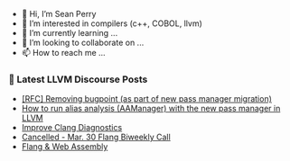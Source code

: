 - 👋 Hi, I’m Sean Perry
- 👀 I’m interested in compilers (c++, COBOL, llvm)
- 🌱 I’m currently learning ...
- 💞️ I’m looking to collaborate on ...
- 📫 How to reach me ...

<!---
s66perry/s66perry is a ✨ special ✨ repository because its `README.md` (this file) appears on your GitHub profile.
You can click the Preview link to take a look at your changes.
--->
### 📕 Latest LLVM Discourse Posts

<!-- DISCOURSE-LLVM:START -->
- [[RFC] Removing bugpoint &lpar;as part of new pass manager migration&rpar;](https://discourse.llvm.org/t/rfc-removing-bugpoint-as-part-of-new-pass-manager-migration/61596#post_5)
- [How to run alias analysis &lpar;AAManager&rpar; with the new pass manager in LLVM](https://discourse.llvm.org/t/how-to-run-alias-analysis-aamanager-with-the-new-pass-manager-in-llvm/61601#post_3)
- [Improve Clang Diagnostics](https://discourse.llvm.org/t/improve-clang-diagnostics/61521#post_4)
- [Cancelled - Mar. 30 Flang Biweekly Call](https://discourse.llvm.org/t/cancelled-mar-30-flang-biweekly-call/61226#post_9)
- [Flang &amp; Web Assembly](https://discourse.llvm.org/t/flang-web-assembly/61607#post_1)
<!-- DISCOURSE-LLVM:END -->
